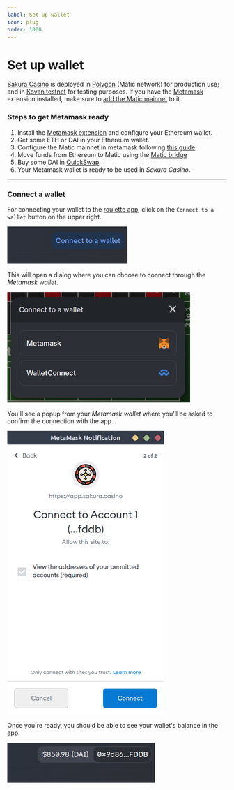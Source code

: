 ```yaml
---
label: Set up wallet
icon: plug
order: 1000
---
```

# Set up wallet

[Sakura Casino](https://sakura.casino) is deployed in [Polygon](https://polygon.technology/) (Matic network) for production use; and in [Kovan testnet](https://kovan-testnet.github.io/website/) for testing purposes. If you have the [Metamask](https://metamask.io/) extension installed, make sure to [add the Matic mainnet](https://docs.matic.network/docs/develop/metamask/config-matic) to it.

### Steps to get Metamask ready

1. Install the [Metamask extension](https://metamask.io/) and configure your Ethereum wallet.
2. Get some ETH or DAI in your Ethereum wallet.
3. Configure the Matic mainnet in metamask following [this guide](https://docs.matic.network/docs/develop/metamask/config-matic).
4. Move funds from Ethereum to Matic using the [Matic bridge](https://wallet.matic.network/bridge)
5. Buy some DAI in [QuickSwap](https://quickswap.exchange/#/swap).
6. Your Metamask wallet is ready to be used in *Sakura Casino*.

---

### Connect a wallet

For connecting your wallet to the [roulette app](https://app.sakura.casino/), click on the `Connect to a wallet` button on the upper right.

![](../assets/connect_to_wallet.png)

This will open a dialog where you can choose to connect through the *Metamask wallet*.

![](../assets/connect_to_wallet_dialog.png)

You'll see a popup from your *Metamask wallet* where you'll be asked to confirm the connection with the app.

![](../assets/metamask_connect_2.png)

Once you're ready, you should be able to see your wallet's balance in the app.

![](../assets/wallet_balance.png)